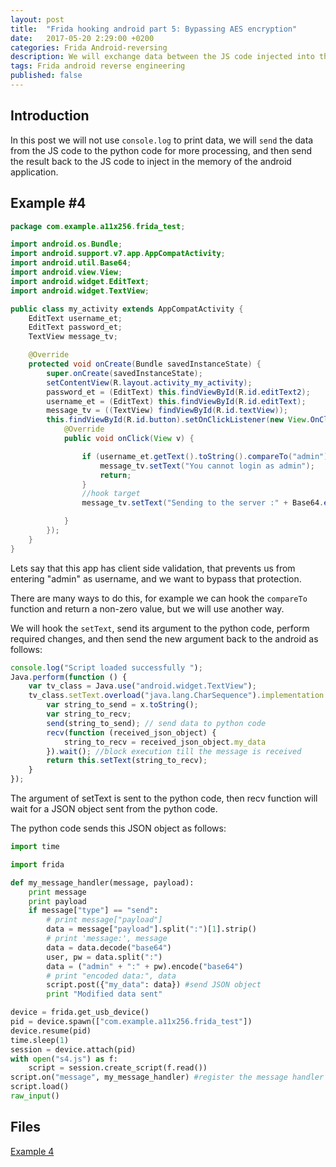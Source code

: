 ```yaml
---
layout: post
title:  "Frida hooking android part 5: Bypassing AES encryption"
date:   2017-05-20 2:29:00 +0200
categories: Frida Android-reversing
description: We will exchange data between the JS code injected into the android app and the python code.
tags: Frida android reverse engineering
published: false
---
```

## **Introduction**

In this post we will not use `console.log` to print data, we will `send` the data from the JS code to the python code for more processing, and then send the result back to the JS code to inject in the memory of the android application.



## **Example #4**



```java
package com.example.a11x256.frida_test;

import android.os.Bundle;
import android.support.v7.app.AppCompatActivity;
import android.util.Base64;
import android.view.View;
import android.widget.EditText;
import android.widget.TextView;

public class my_activity extends AppCompatActivity {
    EditText username_et;
    EditText password_et;
    TextView message_tv;

    @Override
    protected void onCreate(Bundle savedInstanceState) {
        super.onCreate(savedInstanceState);
        setContentView(R.layout.activity_my_activity);
        password_et = (EditText) this.findViewById(R.id.editText2);
        username_et = (EditText) this.findViewById(R.id.editText);
        message_tv = ((TextView) findViewById(R.id.textView));
        this.findViewById(R.id.button).setOnClickListener(new View.OnClickListener() {
            @Override
            public void onClick(View v) {

                if (username_et.getText().toString().compareTo("admin") == 0) {
                    message_tv.setText("You cannot login as admin");
                    return;
                }
                //hook target
                message_tv.setText("Sending to the server :" + Base64.encodeToString((username_et.getText().toString() + ":" + password_et.getText().toString()).getBytes(), Base64.DEFAULT));

            }
        });
    }
}
```
Lets say that this app has client side validation, that prevents us from entering "admin" as username, and we want to bypass that protection.

There are many ways to do this, for example we can hook the `compareTo` function and return a non-zero value, but we will use another way. 

We will hook the `setText`, send its argument to the python code, perform required changes, and then send the new argument back to the android as follows:

```javascript
console.log("Script loaded successfully ");
Java.perform(function () {
    var tv_class = Java.use("android.widget.TextView");
    tv_class.setText.overload("java.lang.CharSequence").implementation = function (x) {
        var string_to_send = x.toString();
        var string_to_recv;
        send(string_to_send); // send data to python code
        recv(function (received_json_object) {
            string_to_recv = received_json_object.my_data
        }).wait(); //block execution till the message is received
        return this.setText(string_to_recv);
    }
});
```

The argument of setText is sent to the python code, then recv function will wait for a JSON object sent from the python code.

The python code sends this JSON object as follows:

```python
import time

import frida

def my_message_handler(message, payload):
    print message
    print payload
    if message["type"] == "send":
        # print message["payload"]
        data = message["payload"].split(":")[1].strip()
        # print 'message:', message
        data = data.decode("base64")
        user, pw = data.split(":")
        data = ("admin" + ":" + pw).encode("base64")
        # print "encoded data:", data
        script.post({"my_data": data}) #send JSON object
        print "Modified data sent"

device = frida.get_usb_device()
pid = device.spawn(["com.example.a11x256.frida_test"])
device.resume(pid)
time.sleep(1)  
session = device.attach(pid)
with open("s4.js") as f:
    script = session.create_script(f.read())
script.on("message", my_message_handler) #register the message handler 
script.load()
raw_input()
```





## Files

[Example 4](https://github.com/11x256/frida-android-examples/tree/master/examples/4)